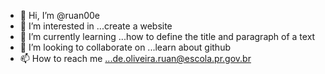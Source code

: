 - 👋 Hi, I’m @ruan00e
- 👀 I’m interested in ...create a website
- 🌱 I’m currently learning ...how to define the title and paragraph of a text
- 💞️ I’m looking to collaborate on ...learn about github
- 📫 How to reach me ...de.oliveira.ruan@escola.pr.gov.br

<!---
ruan00e/ruan00e is a ✨ special ✨ repository because its `README.md` (this file) appears on your GitHub profile.
You can click the Preview link to take a look at your changes.
--->
